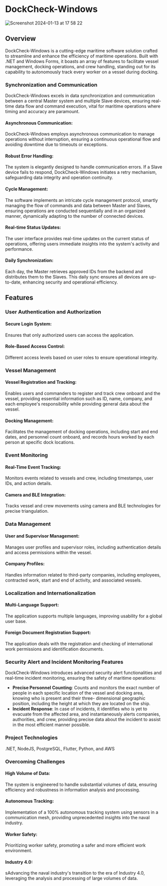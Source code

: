 # DockCheck-Windows

![Screenshot 2024-01-13 at 17 58 22](https://github.com/lucland/DockCheck-Windows/assets/17681714/24fd4e66-05e7-4f4e-b859-017608c700db)

## Overview
  DockCheck-Windows is a cutting-edge maritime software solution crafted to streamline and enhance the efficiency of maritime operations. Built with .NET and Windows Forms, it boasts an array of features to facilitate vessel management, docking operations, and crew handling, standing out for its capability to autonomously track every worker on a vessel during docking.

### Synchronization and Communication
  DockCheck-Windows excels in data synchronization and communication between a central Master system and multiple Slave devices, ensuring real-time data flow and command execution, vital for maritime operations where timing and accuracy are paramount.

#### Asynchronous Communication:
  DockCheck-Windows employs asynchronous communication to manage operations without interruption, ensuring a continuous operational flow and avoiding downtime due to timeouts or exceptions.

#### Robust Error Handling:
  The system is elegantly designed to handle communication errors. If a Slave device fails to respond, DockCheck-Windows initiates a retry mechanism, safeguarding data integrity and operation continuity.

#### Cycle Management:
  The software implements an intricate cycle management protocol, smartly managing the flow of commands and data between Master and Slaves, ensuring operations are conducted sequentially and in an organized manner, dynamically adapting to the number of connected devices.

#### Real-time Status Updates:
  The user interface provides real-time updates on the current status of operations, offering users immediate insights into the system's activity and performance.

#### Daily Synchronization:
  Each day, the Master retrieves approved IDs from the backend and distributes them to the Slaves. This daily sync ensures all devices are up-to-date, enhancing security and operational efficiency.

## Features

### User Authentication and Authorization
  #### Secure Login System: 
  Ensures that only authorized users can access the application.
  #### Role-Based Access Control: 
  Different access levels based on user roles to ensure operational integrity.

### Vessel Management
  #### Vessel Registration and Tracking: 
  Enables users and commanders to register and track crew onboard and the vessel, providing essential information such as ID, name, company, and each employee's responsibility while      providing general data about the vessel.
  #### Docking Management: 
  Facilitates the management of docking operations, including start and end dates, and personnel count onboard, and records hours worked by each person at specific dock locations.

### Event Monitoring
  #### Real-Time Event Tracking: 
  Monitors events related to vessels and crew, including timestamps, user IDs, and action details.
  #### Camera and BLE Integration: 
  Tracks vessel and crew movements using camera and BLE technologies for precise triangulation.

### Data Management
  #### User and Supervisor Management: 
  Manages user profiles and supervisor roles, including authentication details and access permissions within the vessel.
  #### Company Profiles: 
  Handles information related to third-party companies, including employees, contracted work, start and end of activity, and associated vessels.

### Localization and Internationalization
  #### Multi-Language Support: 
  The application supports multiple languages, improving usability for a global user base.
  #### Foreign Document Registration Support:
  The application deals with the registration and checking of international work permissions and identification documents.

### Security Alert and Incident Monitoring Features
  DockCheck-Windows introduces advanced security alert functionalities and real-time incident monitoring, ensuring the safety of maritime operations:
  - **Precise Personnel Counting**: Counts and monitors the exact number of people in each specific location of the vessel and docking area, knowing who is present and their three-         dimensional geographic position, including the height at which they are located on the ship.
  - **Incident Response**: In case of incidents, it identifies who is yet to evacuate from the affected area, and instantaneously alerts companies, authorities, and crew, providing         precise data about the incident to assist in the most efficient manner possible.

### Project Technologies
  .NET, NodeJS, PostgreSQL, Flutter, Python, and AWS

### Overcoming Challenges
  #### High Volume of Data: 
  The system is engineered to handle substantial volumes of data, ensuring efficiency and robustness in information analysis and processing.
  #### Autonomous Tracking: 
  Implementation of a 100% autonomous tracking system using sensors in a communication mesh, providing unprecedented insights into the naval industry.
  #### Worker Safety: 
  Prioritizing worker safety, promoting a safer and more efficient work environment.
  #### Industry 4.0: 
  sAdvancing the naval industry's transition to the era of Industry 4.0, leveraging the analysis and processing of large volumes of data.
